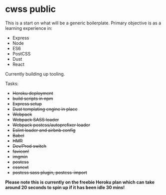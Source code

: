 # cwss public
This is a start on what will be a generic boilerplate.
Primary objective is as a learning experience in:
- Express
- Node
- ES6
- PostCSS
- Dust
- React

Currently building up tooling.

Tasks:
- ~~Heroku deployment~~
- ~~build scripts in npm~~
- ~~Express setup~~
- ~~Dust templating engine in place~~
- ~~Webpack~~
- ~~Webpack SASS loader~~
- ~~Webpack postcss/autoprefixer loader~~
- ~~Eslint loader and airbnb config~~
- ~~Babel~~
- ~~HMR~~
- ~~Dev/Prod switch~~
- ~~favicon!~~
- ~~imgmin~~
- ~~postcss~~
- ~~cssnext~~
- ~~postcss sass plugin, postcss-import~~


**Please note this is currently on the freebie Heroku plan which can take around 20 seconds to spin up if it has been idle 30 mins!**
